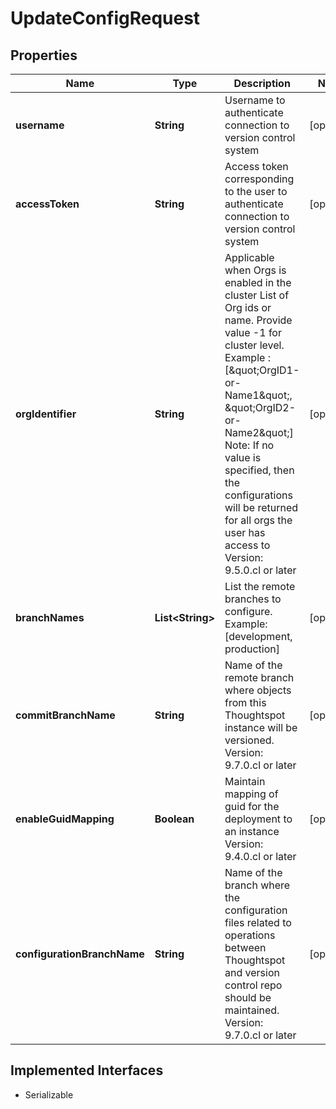

# UpdateConfigRequest


## Properties

| Name | Type | Description | Notes |
|------------ | ------------- | ------------- | -------------|
|**username** | **String** | Username to authenticate connection to version control system |  [optional] |
|**accessToken** | **String** | Access token corresponding to the user to authenticate connection to version control system |  [optional] |
|**orgIdentifier** | **String** |    Applicable when Orgs is enabled in the cluster      List of Org ids or name. Provide value -1 for cluster level. Example : [\&quot;OrgID1-or-Name1\&quot;, \&quot;OrgID2-or-Name2\&quot;]         Note: If no value is specified, then the configurations will be returned for all orgs the user has access to     Version: 9.5.0.cl or later  |  [optional] |
|**branchNames** | **List&lt;String&gt;** | List the remote branches to configure. Example:[development, production] |  [optional] |
|**commitBranchName** | **String** | Name of the remote branch where objects from this Thoughtspot instance will be versioned.    Version: 9.7.0.cl or later  |  [optional] |
|**enableGuidMapping** | **Boolean** | Maintain mapping of guid for the deployment to an instance    Version: 9.4.0.cl or later  |  [optional] |
|**configurationBranchName** | **String** | Name of the branch where the configuration files related to operations between Thoughtspot and version control repo should be maintained.    Version: 9.7.0.cl or later  |  [optional] |


## Implemented Interfaces

* Serializable


